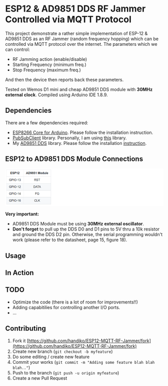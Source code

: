 # ESP12 & AD9851 DDS RF Jammer Controlled via MQTT Protocol
This project demonstrate a rather simple implementation of ESP-12 & AD9851 DDS as an RF Jammer (random frequency hopping) which can be controlled via MQTT protocol over the internet.
The parameters which we can control:
* RF Jamming action (enable/disable)
* Starting Frequency (minimum freq.)
* Stop Frequency (maximum freq.)

And then the device then reports back these parameters.

Tested on Wemos D1 mini and cheap AD9851 DDS module with **30MHz external clock**.
Compiled using Arduino IDE 1.8.9.

## Dependencies
There are a few dependencies required:
* [ESP8266 Core for Arduino](https://github.com/esp8266/Arduino). Please follow the installation instruction.
* [PubSubClient](https://github.com/knolleary/pubsubclient) library. Personally, I am using [this](https://github.com/knolleary/pubsubclient) library.
* My [AD9851 DDS](https://github.com/handiko/AD9851) library. Please follow the installation [instruction](https://github.com/handiko/AD9851#instalation).

## ESP12 to AD9851 DDS Module Connections
![](./table1.png)

**Very important:**
* AD9851 DDS Module must be using **30MHz external oscillator**.
* **Don't forget** to pull up the DDS D0 and D1 pins to 5V thru a 10k resistor and ground the DDS D2 pin. Otherwise, the serial programming wouldn't work (please refer to the datasheet, page 15, figure 18).

## Usage

## In Action

## TODO
* Optimize the code (there is a lot of room for improvements!!)
* Adding capabitilies for controlling another I/O ports.
* ...

## Contributing
1. Fork it [https://github.com/handiko/ESP12-MQTT-RF-Jammer/fork](https://github.com/handiko/ESP12-MQTT-RF-Jammer/fork)
2. Create new branch (`git checkout -b myfeature`)
3. Do some editing / create new feature
4. Commit your works (`git commit -m "Adding some feature blah blah blah.."`)
5. Push to the branch (`git push -u origin myfeature`)
6. Create a new Pull Request
